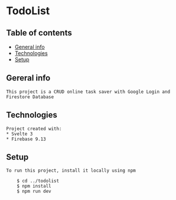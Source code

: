 # TodoList

## Table of contents

- [General info](#general-info)
- [Technologies](#technologies)
- [Setup](#setup)

## Gereral info

    This project is a CRUD online task saver with Google Login and Firestore Database

## Technologies

    Project created with:
    * Svelte 3
    * Firebase 9.13

## Setup

    To run this project, install it locally using npm

```
    $ cd ../todolist
    $ npm install
    $ npm run dev
```
